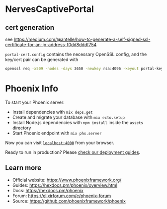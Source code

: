 # NervesCaptivePortal


## cert generation

see https://medium.com/@antelle/how-to-generate-a-self-signed-ssl-certificate-for-an-ip-address-f0dd8dddf754

`portal-cert.config` contains the necessary OpenSSL config, and the key/cert pair can be generated with
```bash
openssl req -x509 -nodes -days 3650 -newkey rsa:4096 -keyout portal-key.pem -out portal-cert.pem -config portal-cert.config
```



# Phoenix Info

To start your Phoenix server:

  * Install dependencies with `mix deps.get`
  * Create and migrate your database with `mix ecto.setup`
  * Install Node.js dependencies with `npm install` inside the `assets` directory
  * Start Phoenix endpoint with `mix phx.server`

Now you can visit [`localhost:4000`](http://localhost:4000) from your browser.

Ready to run in production? Please [check our deployment guides](https://hexdocs.pm/phoenix/deployment.html).

## Learn more

  * Official website: https://www.phoenixframework.org/
  * Guides: https://hexdocs.pm/phoenix/overview.html
  * Docs: https://hexdocs.pm/phoenix
  * Forum: https://elixirforum.com/c/phoenix-forum
  * Source: https://github.com/phoenixframework/phoenix

